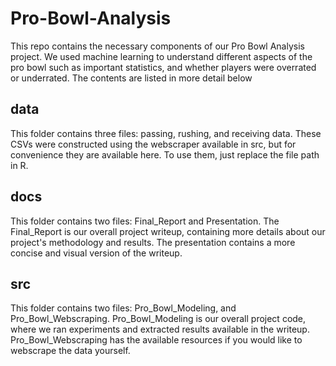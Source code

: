 # Pro-Bowl-Analysis

This repo contains the necessary components of our Pro Bowl Analysis project. We used machine learning to understand different aspects of the pro bowl such as important statistics, and whether players were overrated or underrated. The contents are listed in more detail below

## data

This folder contains three files: passing, rushing, and receiving data. These CSVs were constructed using the webscraper available in src, but for convenience they are available here. To use them, just replace the file path in R.

## docs

This folder contains two files: Final_Report and Presentation. The Final_Report is our overall project writeup, containing more details about our project's methodology and results. The presentation contains a more concise and visual version of the writeup.

## src

This folder contains two files: Pro_Bowl_Modeling, and Pro_Bowl_Webscraping. Pro_Bowl_Modeling is our overall project code, where we ran experiments and extracted results available in the writeup. Pro_Bowl_Webscraping has the available resources if you would like to webscrape the data yourself.